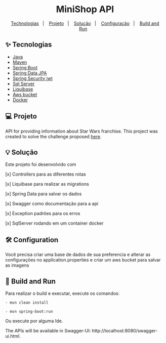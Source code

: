 <h1 align="center">
  MiniShop API
</h1>

<p align="center">
  <a href="#-tecnologias">Technologias</a>&nbsp;&nbsp;&nbsp;|&nbsp;&nbsp;&nbsp;
  <a href="#-projeto">Projeto</a>&nbsp;&nbsp;&nbsp;|&nbsp;&nbsp;&nbsp;
  <a href="#-solução">Solução</a>&nbsp;&nbsp;&nbsp;|&nbsp;&nbsp;&nbsp;
  <a href="#-configuração">Configuração</a>&nbsp;&nbsp;&nbsp;|&nbsp;&nbsp;&nbsp;
  <a href="#-build-and-run">Build and Run</a>&nbsp;&nbsp;&nbsp;
</p>

## ✨ Tecnologias

- [Java](https://www.oracle.com/java/technologies/downloads/)
- [Maven](https://maven.apache.org/download.cgi)
- [Spring Boot](https://spring.io/projects/spring-boot)
- [Spring Data JPA](https://spring.io/projects/spring-data-jpa)
- [Spring Security jwt](https://docs.spring.io/spring-security/reference/index.html)
- [Sql Server](https://www.microsoft.com/pt-br/sql-server/sql-server-downloads)
- [Liquibase](https://www.liquibase.org/)
- [Aws bucket](https://docs.aws.amazon.com/pt_br/AmazonS3/latest/userguide/UsingBucket.html)
- [Docker](https://docs.docker.com/)

## 💻 Projeto

API for providing information about Star Wars franchise.
This project was created to solve the challenge proposed [here](https://github.com/AmeDigital/challenge-back-end-hit).

## 💡 Solução

Este projeto foi desenvolvido com

[x] Controllers para as diferentes rotas

[x] Liquibase para realizar as migrations

[x] Spring Data para salvar os dados

[x] Swagger como documentação para a api

[x] Exception padrões para os erros

[x] SqlServer rodando em um container docker

## 🛠️ Configuration

Você precisa criar uma base de dados de sua preferencia e alterar as configurações no application.properties e criar um aws bucket para salvar as imagens 

## 🚀 Build and Run

Para realizar o build e executar, execute os comandos:

```
- mvn clean install

- mvn spring-boot:run
```
Ou execute por alguma Ide.

The APIs will be available in Swagger-UI: http://localhost:8080/swagger-ui.html.
